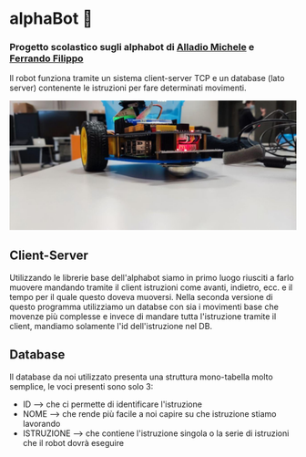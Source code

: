 # alphaBot :rocket:

### Progetto scolastico sugli alphabot di [Alladio Michele](https://github.com/MicheleAlladioAKAMich) e [Ferrando Filippo](https://github.com/filippo-ferrando)
Il robot funziona tramite un sistema client-server TCP e un database (lato server) contenente le istruzioni per fare determinati movimenti.

![](https://github.com/filippo-ferrando/alphaBot/blob/main/foto.jpg)

## Client-Server
Utilizzando le librerie base dell'alphabot siamo in primo luogo riusciti a farlo muovere mandando tramite il client istruzioni come avanti, indietro, ecc. e il tempo per il quale questo doveva muoversi.
Nella seconda versione di questo programma utilizziamo un databse con sia i movimenti base che movenze più complesse e invece di mandare tutta l'istruzione tramite il client, mandiamo solamente l'id dell'istruzione nel DB.

## Database
Il database da noi utilizzato presenta una struttura mono-tabella molto semplice, le voci presenti sono solo 3:
 - ID --> che ci permette di identificare l'istruzione
 - NOME --> che rende più facile a noi capire su che istruzione stiamo lavorando
 - ISTRUZIONE --> che contiene l'istruzione singola o la serie di istruzioni che il robot dovrà eseguire
